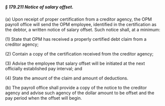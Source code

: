 ##### § 179.211 Notice of salary offset. #####

(a) Upon receipt of proper certification from a creditor agency, the OPM payroll office will send the OPM employee, identified in the certification as the debtor, a written notice of salary offset. Such notice shall, at a minimum:

(1) State that OPM has received a properly certified debt claim from a creditor agency;

(2) Contain a copy of the certification received from the creditor agency;

(3) Advise the employee that salary offset will be initiated at the next officially established pay interval; and

(4) State the amount of the claim and amount of deductions.

(b) The payroll office shall provide a copy of the notice to the creditor agency and advise such agency of the dollar amount to be offset and the pay period when the offset will begin.